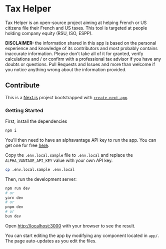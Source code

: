 # Tax Helper

Tax Helper is an open-source project aiming at helping French or US citizens file their French and US taxes. This tool is targeted at people holding company equity (RSU, ISO, ESPP).

**DISCLAIMER:** the information shared in this app is based on the personal experience and knowledge of its contributors and most probably contains inaccurate information. Please don't take all of it for granted, verify calculations and / or confirm with a professional tax advisor if you have any doubts or questions. Pull Requests and Issues and more than welcome if you notice anything wrong about the information provided.

## Contribute

This is a [Next.js](https://nextjs.org/) project bootstrapped with [`create-next-app`](https://github.com/vercel/next.js/tree/canary/packages/create-next-app).

### Getting Started

First, install the dependencies

```bash
npm i
```

You'll then need to have an alphavantage API key to run the app. You can get one for
free [here](https://www.alphavantage.co/support/#api-key).

Copy the `.env.local.sample` file to `.env.local` and replace the
`ALPHA_VANTAGE_API_KEY` value with your own API key.

```bash
cp .env.local.sample .env.local
```

Then, run the development server:

```bash
npm run dev
# or
yarn dev
# or
pnpm dev
# or
bun dev
```

Open [http://localhost:3000](http://localhost:3000) with your browser to see the result.

You can start editing the app by modifying any component located in `app/`. The page auto-updates as you edit the files.
